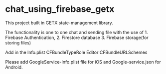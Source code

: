 # chat_using_firebase_getx

This project built in GETX state-management library.

The functionality is one to one chat and sending file with the use of 
    1. Firebase Authentication, 
    2. Firestore database 
    3. Firebase storage(for storing files)

Add in the Info.plist 
<array>
        <dict>
            <key>CFBundleTypeRole</key>
            <string>Editor</string>
            <key>CFBundleURLSchemes</key>
            <array>
                <!-- TODO Replace this value: -->
                <!-- Copied from GoogleService-Info.plist key REVERSED_CLIENT_ID -->
                <string></string>
            </array>
        </dict>
</array>

Please add GoogleService-Info.plist file for iOS and Google-service.json for Android. 

